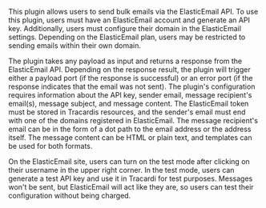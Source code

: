 This plugin allows users to send bulk emails via the ElasticEmail API. To use this plugin, users must have an ElasticEmail account and generate an API key. Additionally, users must configure their domain in the ElasticEmail settings. Depending on the ElasticEmail plan, users may be restricted to sending emails within their own domain. 

The plugin takes any payload as input and returns a response from the ElasticEmail API. Depending on the response result, the plugin will trigger either a payload port (if the response is successful) or an error port (if the response indicates that the email was not sent). The plugin's configuration requires information about the API key, sender email, message recipient's email(s), message subject, and message content. The ElasticEmail token must be stored in Tracardis resources, and the sender's email must end with one of the domains registered in ElasticEmail. The message recipient's email can be in the form of a dot path to the email address or the address itself. The message content can be HTML or plain text, and templates can be used for both formats. 

On the ElasticEmail site, users can turn on the test mode after clicking on their username in the upper right corner. In the test mode, users can generate a test API key and use it in Tracardi for test purposes. Messages won't be sent, but ElasticEmail will act like they are, so users can test their configuration without being charged.